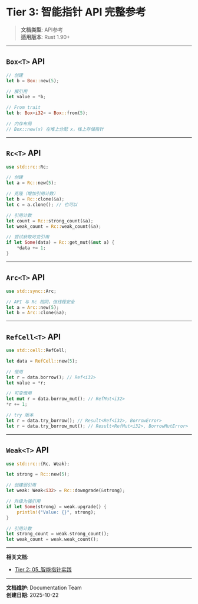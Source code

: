 # Tier 3: 智能指针 API 完整参考

> **文档类型**: API参考  
> **适用版本**: Rust 1.90+

---

## `Box<T>` API

```rust
// 创建
let b = Box::new(5);

// 解引用
let value = *b;

// From trait
let b: Box<i32> = Box::from(5);

// 内存布局
// Box::new(x) 在堆上分配 x，栈上存储指针
```

---

## `Rc<T>` API

```rust
use std::rc::Rc;

// 创建
let a = Rc::new(5);

// 克隆（增加引用计数）
let b = Rc::clone(&a);
let c = a.clone(); // 也可以

// 引用计数
let count = Rc::strong_count(&a);
let weak_count = Rc::weak_count(&a);

// 尝试获取可变引用
if let Some(data) = Rc::get_mut(&mut a) {
    *data += 1;
}
```

---

## `Arc<T>` API

```rust
use std::sync::Arc;

// API 与 Rc 相同，但线程安全
let a = Arc::new(5);
let b = Arc::clone(&a);
```

---

## `RefCell<T>` API

```rust
use std::cell::RefCell;

let data = RefCell::new(5);

// 借用
let r = data.borrow(); // Ref<i32>
let value = *r;

// 可变借用
let mut r = data.borrow_mut(); // RefMut<i32>
*r += 1;

// try 版本
let r = data.try_borrow(); // Result<Ref<i32>, BorrowError>
let r = data.try_borrow_mut(); // Result<RefMut<i32>, BorrowMutError>
```

---

## `Weak<T>` API

```rust
use std::rc::{Rc, Weak};

let strong = Rc::new(5);

// 创建弱引用
let weak: Weak<i32> = Rc::downgrade(&strong);

// 升级为强引用
if let Some(strong) = weak.upgrade() {
    println!("Value: {}", strong);
}

// 引用计数
let strong_count = weak.strong_count();
let weak_count = weak.weak_count();
```

---

**相关文档**:

- [Tier 2: 05_智能指针实践](../tier_02_guides/05_智能指针实践.md)

---

**文档维护**: Documentation Team  
**创建日期**: 2025-10-22
